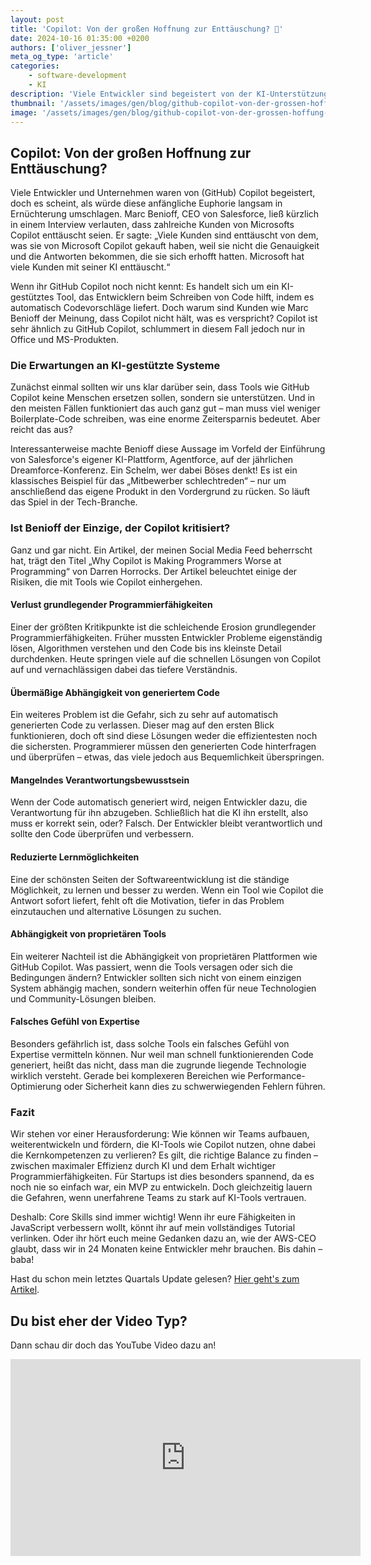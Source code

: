 ```yaml
---
layout: post
title: 'Copilot: Von der großen Hoffnung zur Enttäuschung? 🚀'
date: 2024-10-16 01:35:00 +0200
authors: ['oliver_jessner']
meta_og_type: 'article'
categories:
    - software-development
    - KI
description: 'Viele Entwickler sind begeistert von der KI-Unterstützung, doch erste Stimmen werden laut, die das Tool kritisch hinterfragen. Marc Benioff, CEO von Salesforce, spricht sogar von einer großen Enttäuschung. Sind wir zu abhängig von automatisch generiertem Code? Und was passiert mit unseren grundlegenden Programmierfähigkeiten? 🤔'
thumbnail: '/assets/images/gen/blog/github-copilot-von-der-grossen-hoffung-zur-enttaueschung/header_thumbnail.webp'
image: '/assets/images/gen/blog/github-copilot-von-der-grossen-hoffung-zur-enttaueschung/header.webp'
---
```


## Copilot: Von der großen Hoffnung zur Enttäuschung?

Viele Entwickler und Unternehmen waren von (GitHub) Copilot begeistert, doch es scheint, als würde diese anfängliche Euphorie langsam in Ernüchterung umschlagen. Marc Benioff, CEO von Salesforce, ließ kürzlich in einem Interview verlauten, dass zahlreiche Kunden von Microsofts Copilot enttäuscht seien. Er sagte: „Viele Kunden sind enttäuscht von dem, was sie von Microsoft Copilot gekauft haben, weil sie nicht die Genauigkeit und die Antworten bekommen, die sie sich erhofft hatten. Microsoft hat viele Kunden mit seiner KI enttäuscht.“

Wenn ihr GitHub Copilot noch nicht kennt: Es handelt sich um ein KI-gestütztes Tool, das Entwicklern beim Schreiben von Code hilft, indem es automatisch Codevorschläge liefert. Doch warum sind Kunden wie Marc Benioff der Meinung, dass Copilot nicht hält, was es verspricht? Copilot ist sehr ähnlich zu GitHub Copilot, schlummert in diesem Fall jedoch nur in Office und MS-Produkten.

### Die Erwartungen an KI-gestützte Systeme

Zunächst einmal sollten wir uns klar darüber sein, dass Tools wie GitHub Copilot keine Menschen ersetzen sollen, sondern sie unterstützen. Und in den meisten Fällen funktioniert das auch ganz gut – man muss viel weniger Boilerplate-Code schreiben, was eine enorme Zeitersparnis bedeutet. Aber reicht das aus?

Interessanterweise machte Benioff diese Aussage im Vorfeld der Einführung von Salesforce's eigener KI-Plattform, Agentforce, auf der jährlichen Dreamforce-Konferenz. Ein Schelm, wer dabei Böses denkt! Es ist ein klassisches Beispiel für das „Mitbewerber schlechtreden“ – nur um anschließend das eigene Produkt in den Vordergrund zu rücken. So läuft das Spiel in der Tech-Branche.

### Ist Benioff der Einzige, der Copilot kritisiert?

Ganz und gar nicht. Ein Artikel, der meinen Social Media Feed beherrscht hat, trägt den Titel „Why Copilot is Making Programmers Worse at Programming“ von Darren Horrocks. Der Artikel beleuchtet einige der Risiken, die mit Tools wie Copilot einhergehen.

#### Verlust grundlegender Programmierfähigkeiten

Einer der größten Kritikpunkte ist die schleichende Erosion grundlegender Programmierfähigkeiten. Früher mussten Entwickler Probleme eigenständig lösen, Algorithmen verstehen und den Code bis ins kleinste Detail durchdenken. Heute springen viele auf die schnellen Lösungen von Copilot auf und vernachlässigen dabei das tiefere Verständnis.

#### Übermäßige Abhängigkeit von generiertem Code

Ein weiteres Problem ist die Gefahr, sich zu sehr auf automatisch generierten Code zu verlassen. Dieser mag auf den ersten Blick funktionieren, doch oft sind diese Lösungen weder die effizientesten noch die sichersten. Programmierer müssen den generierten Code hinterfragen und überprüfen – etwas, das viele jedoch aus Bequemlichkeit überspringen.

#### Mangelndes Verantwortungsbewusstsein

Wenn der Code automatisch generiert wird, neigen Entwickler dazu, die Verantwortung für ihn abzugeben. Schließlich hat die KI ihn erstellt, also muss er korrekt sein, oder? Falsch. Der Entwickler bleibt verantwortlich und sollte den Code überprüfen und verbessern.

#### Reduzierte Lernmöglichkeiten

Eine der schönsten Seiten der Softwareentwicklung ist die ständige Möglichkeit, zu lernen und besser zu werden. Wenn ein Tool wie Copilot die Antwort sofort liefert, fehlt oft die Motivation, tiefer in das Problem einzutauchen und alternative Lösungen zu suchen.

#### Abhängigkeit von proprietären Tools

Ein weiterer Nachteil ist die Abhängigkeit von proprietären Plattformen wie GitHub Copilot. Was passiert, wenn die Tools versagen oder sich die Bedingungen ändern? Entwickler sollten sich nicht von einem einzigen System abhängig machen, sondern weiterhin offen für neue Technologien und Community-Lösungen bleiben.

#### Falsches Gefühl von Expertise

Besonders gefährlich ist, dass solche Tools ein falsches Gefühl von Expertise vermitteln können. Nur weil man schnell funktionierenden Code generiert, heißt das nicht, dass man die zugrunde liegende Technologie wirklich versteht. Gerade bei komplexeren Bereichen wie Performance-Optimierung oder Sicherheit kann dies zu schwerwiegenden Fehlern führen.

### Fazit

Wir stehen vor einer Herausforderung: Wie können wir Teams aufbauen, weiterentwickeln und fördern, die KI-Tools wie Copilot nutzen, ohne dabei die Kernkompetenzen zu verlieren? Es gilt, die richtige Balance zu finden – zwischen maximaler Effizienz durch KI und dem Erhalt wichtiger Programmierfähigkeiten. Für Startups ist dies besonders spannend, da es noch nie so einfach war, ein MVP zu entwickeln. Doch gleichzeitig lauern die Gefahren, wenn unerfahrene Teams zu stark auf KI-Tools vertrauen.

Deshalb: Core Skills sind immer wichtig! Wenn ihr eure Fähigkeiten in JavaScript verbessern wollt, könnt ihr auf mein vollständiges Tutorial verlinken. Oder ihr hört euch meine Gedanken dazu an, wie der AWS-CEO glaubt, dass wir in 24 Monaten keine Entwickler mehr brauchen. Bis dahin – baba!

Hast du schon mein letztes Quartals Update gelesen? [Hier geht's zum Artikel](/blog/2024-10-11-update-q3-2024/).

## Du bist eher der Video Typ?

Dann schau dir doch das YouTube Video dazu an!

<iframe width="560" height="315" src="https://www.youtube.com/embed/giyMOdSqmSk?si=WKjAv0OgGainTP5l" title="YouTube video player" frameborder="0" allow="accelerometer; autoplay; clipboard-write; encrypted-media; gyroscope; picture-in-picture; web-share" referrerpolicy="strict-origin-when-cross-origin" allowfullscreen></iframe>
